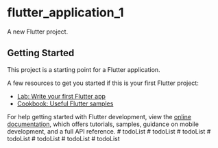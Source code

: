 # flutter_application_1

A new Flutter project.

## Getting Started

This project is a starting point for a Flutter application.

A few resources to get you started if this is your first Flutter project:

- [Lab: Write your first Flutter app](https://docs.flutter.dev/get-started/codelab)
- [Cookbook: Useful Flutter samples](https://docs.flutter.dev/cookbook)

For help getting started with Flutter development, view the
[online documentation](https://docs.flutter.dev/), which offers tutorials,
samples, guidance on mobile development, and a full API reference.
#   t o d o L i s t  
 #   t o d o L i s t  
 #   t o d o L i s t  
 #   t o d o L i s t  
 #   t o d o L i s t  
 #   t o d o L i s t  
 #   t o d o L i s t  
 